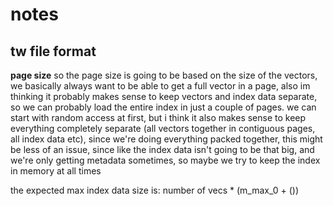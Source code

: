 # notes
## tw file format
**page size**
so the page size is going to be based on the size of the vectors, we basically
always want to be able to get a full vector in a page, also im thinking it 
probably makes sense to keep vectors and index data separate, so we can probably
load the entire index in just a couple of pages. we can start with random access
at first, but i think it also makes sense to keep everything completely separate
(all vectors together in contiguous pages, all index data etc), since we're doing
everything packed together, this might be less of an issue, since like the index data
isn't going to be that big, and we're only getting metadata sometimes,
so maybe we try to keep the index in memory at all times

the expected max index data size is:
number of vecs * (m_max_0 + ())
